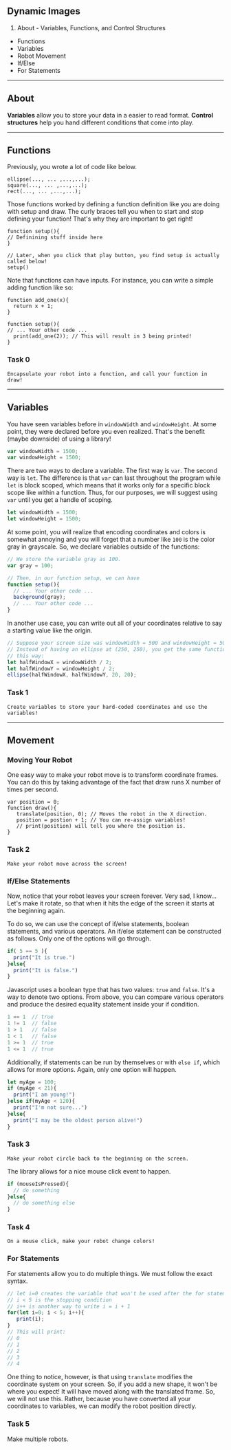 ## Dynamic Images

1. About - Variables, Functions, and Control Structures
 - Functions
 - Variables
 - Robot Movement
 - If/Else
 - For Statements

---

## About

**Variables** allow you to store your data in a easier to read format.
**Control structures** help you hand different conditions that come into play.

---
## Functions

Previously, you wrote a lot of code like below.
```
ellipse(..., ... ,...,...);
square(..., ... ,...,...);
rect(..., ... ,...,...);
```

Those functions worked by defining a function definition like you are doing with
setup and draw. The curly braces tell you when to start and stop defining your
function! That's why they are important to get right!
```
function setup(){
// Definining stuff inside here
}

// Later, when you click that play button, you find setup is actually called below!
setup()
```

Note that functions can have inputs. For instance, you can write a simple adding
function like so:
```
function add_one(x){
  return x + 1;
}

function setup(){
// ... Your other code ...
  print(add_one(2)); // This will result in 3 being printed!
}
```

### Task 0
```
Encapsulate your robot into a function, and call your function in draw!
```

---

## Variables

You have seen variables before in `windowWidth` and `windowHeight`. At some
point, they were declared before you even realized. That's the benefit (maybe
downside) of using a library!
```javascript
var windowWidth = 1500;
var windowHeight = 1500;
```
There are two ways to declare a variable. The first way is `var`. The second
way is `let`. The difference is that `var` can last throughout the program while
`let` is block scoped, which means that it works only for a specific block
scope like within a function. Thus, for our purposes, we will suggest using
`var` until you get a handle of scoping.
```javascript
let windowWidth = 1500;
let windowHeight = 1500;
```

At some point, you will realize that encoding coordinates and colors is somewhat
annoying and you will forget that a number like `100` is the color gray in
grayscale. So, we declare variables outside of the functions:

```javascript
// We store the variable gray as 100.
var gray = 100;

// Then, in our function setup, we can have
function setup(){
  // ... Your other code ...
  background(gray);
  // ... Your other code ...
}
```

In another use case, you can write out all of your coordinates relative to say a
starting value like the origin.

```javascript
// Suppose your screen size was windowWidth = 500 and windowHeight = 500
// Instead of having an ellipse at (250, 250), you get the same functionality
// this way:
let halfWindowX = windowWidth / 2;
let halfWindowY = windowHeight / 2;
ellipse(halfWindowX, halfWindowY, 20, 20);
```

### Task 1
```
Create variables to store your hard-coded coordinates and use the variables!
```

---

## Movement

### Moving Your Robot
One easy way to make your robot move is to transform coordinate frames. You can
do this by taking advantage of the fact that draw runs X number of times per second.
```
var position = 0;
function draw(){
   translate(position, 0); // Moves the robot in the X direction.
   position = postion + 1; // You can re-assign variables!
   // print(position) will tell you where the position is.
}
```

### Task 2
```
Make your robot move across the screen!
```

### If/Else Statements
Now, notice that your robot leaves your screen forever. Very sad, I know...
Let's make it rotate, so that when it hits the edge of the screen it starts at
the beginning again.

To do so, we can use the concept of if/else statements, boolean statements, and
various operators. An if/else statement can be constructed as follows. Only one
of the options will go through.
```javascript
if( 5 == 5 ){
  print("It is true.")
}else{
  print("It is false.")
}
```
Javascript uses a boolean type that has two values: `true` and `false`. It's a
way to denote two options. From above, you can compare various operators and
produce the desired equality statement inside your if condition.
```javascript
1 == 1  // true
1 != 1  // false
1 > 1   // false
1 < 1   // false
1 >= 1  // true
1 <= 1  // true
```
Additionally, if statements can be run by themselves or with `else if`, which
allows for more options. Again, only one option will happen.
```javascript
let myAge = 100;
if (myAge < 21){
  print("I am young!")
}else if(myAge < 120){
  print("I'm not sure...")
}else{
  print("I may be the oldest person alive!")
}
```

### Task 3
```
Make your robot circle back to the beginning on the screen.
```

The library allows for a nice mouse click event to happen.
```javascript
if (mouseIsPressed){
  // do something
}else{
  // do something else
}

```
### Task 4
```
On a mouse click, make your robot change colors!
```


### For Statements
For statements allow you to do multiple things. We must follow the exact syntax.
```javascript
// let i=0 creates the variable that won't be used after the for statement
// i < 5 is the stopping condition
// i++ is another way to write i = i + 1
for(let i=0; i < 5; i++){
   print(i);
}
// This will print:
// 0
// 1
// 2
// 3
// 4
```

One thing to notice, however, is that using `translate` modifies the coordinate
system on your screen. So, if you add a new shape, it won't be where you expect!
It will have moved along with the translated frame. So, we will not use this.
Rather, because you have converted all your coordinates to variables, we can
modify the robot position directly.

### Task 5
Make multiple robots.
